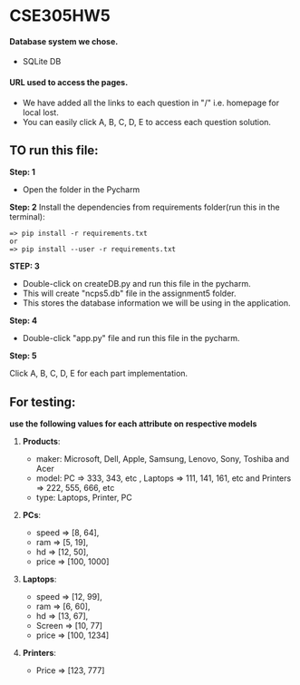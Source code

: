 # CSE305HW5

#### Database system we chose.
* SQLite DB 

#### URL used to access the pages.
* We have added all the links to each question in "/" i.e. homepage for local lost.
* You can easily click A, B, C, D, E to access each question solution.

## TO run this file:

**Step: 1**
* Open the folder in the Pycharm

**Step: 2** 
Install the dependencies from requirements folder(run this in the terminal): 

    => pip install -r requirements.txt 
    or  
    => pip install --user -r requirements.txt

**STEP: 3**  
* Double-click on createDB.py and run this file in the pycharm.
* This will create "ncps5.db" file in the assignment5 folder. 
* This stores the database information we will be using in the application.

**Step: 4** 
* Double-click "app.py" file and run this file in the pycharm.

**Step: 5**

Click A, B, C, D, E for each part implementation.

##  For testing: 
**use the following values for each attribute on respective models**

1. **Products**: 
   * maker: Microsoft, Dell, Apple, Samsung, Lenovo, Sony, Toshiba and Acer
   * model: PC => 333, 343, etc , Laptops => 111, 141, 161, etc and Printers => 222, 555, 666, etc 
   * type: Laptops, Printer, PC
    
2. **PCs**: 
   * speed => [8, 64], 
   * ram => [5, 19], 
   * hd => [12, 50],
   * price => [100, 1000]
    
3. **Laptops**: 
   * speed => [12, 99],
   * ram => [6, 60],
   * hd => [13, 67],
   * Screen => [10, 77]
   * price => [100, 1234]
    
4. **Printers**: 
   * Price => [123, 777]


